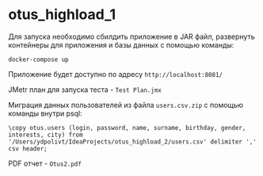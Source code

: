 # otus_highload_1

Для запуска необходимо сбилдить приложение в JAR файл, развернуть контейнеры для приложения и базы данных с помощью команды:
```
docker-compose up
```

Приложение будет доступно по адресу `http://localhost:8081/`

JMetr план для запуска теста  - `Test Plan.jmx`

Миграция данных пользователей из файла `users.csv.zip` c помощью команды внутри psql:

```
\copy otus.users (login, password, name, surname, birthday, gender, interests, city) from '/Users/ydpolivt/IdeaProjects/otus_highload_2/users.csv' delimiter ',' csv header;
```

PDF отчет  - `Otus2.pdf`